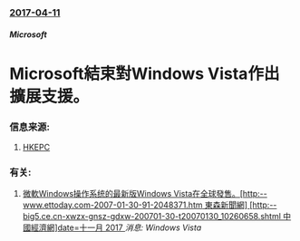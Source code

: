 ### [2017-04-11](/news/2017/04/11/index.md)

##### Microsoft
# Microsoft結束對Windows Vista作出擴展支援。 




### 信息来源:

1. [HKEPC](https://www.hkepc.com/15099/Microsoft_%E5%B0%87%E6%96%BC_2017_%E5%B9%B4_4_%E6%9C%88_11_%E6%97%A5%E5%BE%8C_%E7%B5%90%E6%9D%9F%E5%B0%8D_Windows_Vista_%E4%BD%9C%E5%87%BA%E6%93%B4%E5%B1%95%E6%94%AF%E6%8F%B4)

### 有关:

1. [微軟Windows操作系统的最新版Windows Vista在全球發售。[http:--www.ettoday.com-2007-01-30-91-2048371.htm 東森新聞網] [http:--big5.ce.cn-xwzx-gnsz-gdxw-200701-30-t20070130_10260658.shtml 中國經濟網]date=十一月 2017 ](/news/2007/01/30/微軟Windows操作系统的最新版Windows-Vista在全球發售-http-wwwettodaycom.md) _消息: Windows Vista_
